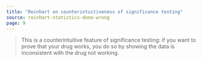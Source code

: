 ```yaml
---
title: "Reinhart on counterintuitiveness of significance testing"
source: reinhart-statistics-done-wrong
page: 9
---
```


> This is a counterintuitive feature of significance testing:
>   if you want to prove that your drug works, you do so by showing the data is inconsistent with the drug not working.
